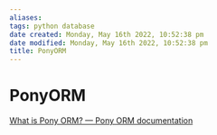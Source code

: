 ```yaml
---
aliases: 
tags: python database
date created: Monday, May 16th 2022, 10:52:38 pm
date modified: Monday, May 16th 2022, 10:52:38 pm
title: PonyORM
---
```


# PonyORM

[What is Pony ORM? — Pony ORM documentation](https://docs.ponyorm.org/index.html)